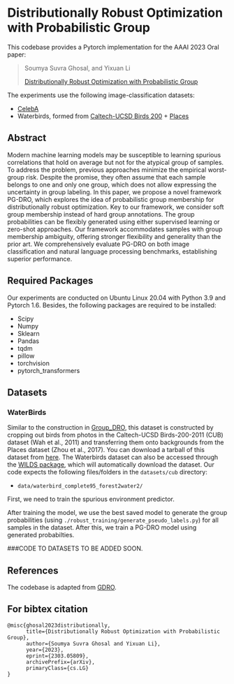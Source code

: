 # Distributionally Robust Optimization with Probabilistic Group
This codebase provides a Pytorch implementation for the AAAI 2023 Oral paper:

> Soumya Suvra Ghosal, and Yixuan Li
>
> [Distributionally Robust Optimization with Probabilistic Group]()

The experiments use the following image-classification datasets:
- [CelebA](http://mmlab.ie.cuhk.edu.hk/projects/CelebA.html)
- Waterbirds, formed from [Caltech-UCSD Birds 200](http://www.vision.caltech.edu/visipedia/CUB-200.html) + [Places](http://places2.csail.mit.edu/)

<!-- - [MultiNLI](https://www.nyu.edu/projects/bowman/multinli/) -->

## Abstract
Modern machine learning models may be susceptible to learning spurious correlations that hold on average but not for the atypical group of samples. To address the problem, previous approaches minimize the empirical worst-group risk. Despite the promise, they often assume that each sample belongs to one and only one group, which does not allow expressing the uncertainty in group labeling. In this paper, we propose a novel framework PG-DRO, which explores the idea of probabilistic group membership for distributionally robust optimization. Key to our framework, we consider soft group membership instead of hard group annotations. The group probabilities can be flexibly generated using either supervised learning or zero-shot approaches. Our framework accommodates samples with group membership ambiguity, offering stronger flexibility and generality than the prior art. We comprehensively evaluate PG-DRO on both image classification and natural language processing benchmarks, establishing superior performance.

## Required Packages
Our experiments are conducted on Ubuntu Linux 20.04 with Python 3.9 and Pytorch 1.6. Besides, the following packages are required to be installed:
* Scipy
* Numpy
* Sklearn
* Pandas
* tqdm
* pillow
* torchvision
* pytorch_transformers

## Datasets

### WaterBirds
Similar to the construction in [Group_DRO](https://github.com/kohpangwei/group_DRO), this dataset is constructed by cropping out birds from photos in the Caltech-UCSD Birds-200-2011 (CUB) dataset (Wah et al., 2011) and transferring them onto backgrounds from the Places dataset (Zhou et al., 2017). You can download a tarball of this dataset from [here](https://nlp.stanford.edu/data/dro/waterbird_complete95_forest2water2.tar.gz). The Waterbirds dataset can also be accessed through the [WILDS package](https://github.com/p-lambda/wilds), which will automatically download the dataset. Our code expects the following files/folders in the `datasets/cub` directory:

- `data/waterbird_complete95_forest2water2/`

First, we need to train the spurious environment predictor.

After training the model, we use the best saved model to generate the group probabilities (using `./robust_training/generate_pseudo_labels.py`) for all samples in the dataset. After this, we train a PG-DRO model using generated probabilties. 

<!--The following code assumes that the generated probabilities are saved in `./robust_training/pseudo_waterbirds_valfrac_1.npy`. A sample command to run PG-DRO on Waterbirds is:

`cd ./robust_training`

`python run_expt.py -s confounder -d CUB -t waterbird_complete95 -c forest2water2 --lr 1e-05 --batch_size 128 --weight_decay 1 --model resnet50 --n_epochs 300 --reweight_groups --robust --gamma 0.1 --generalization_adjustment 2 --allow_test --pseudo_label pseudo_waterbirds_valfrac_1` -->

###CODE TO DATASETS TO BE ADDED SOON.
  
## References
The codebase is adapted from [GDRO](https://github.com/kohpangwei/group_DRO).


## For bibtex citation 

```
@misc{ghosal2023distributionally,
      title={Distributionally Robust Optimization with Probabilistic Group}, 
      author={Soumya Suvra Ghosal and Yixuan Li},
      year={2023},
      eprint={2303.05809},
      archivePrefix={arXiv},
      primaryClass={cs.LG}
}
```
